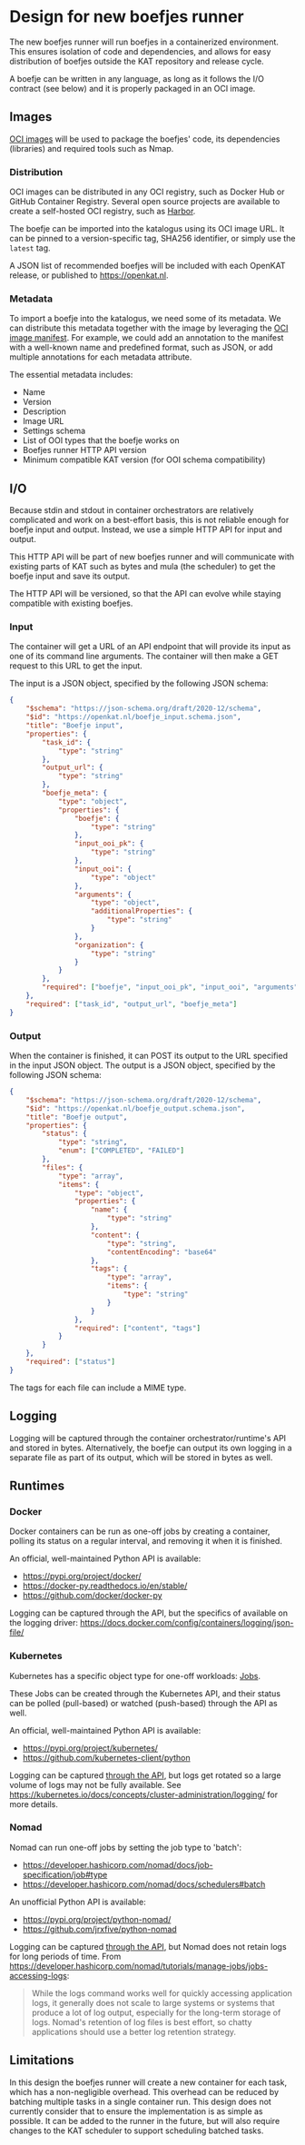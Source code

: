# Design for new boefjes runner

The new boefjes runner will run boefjes in a containerized environment. This
ensures isolation of code and dependencies, and allows for easy distribution
of boefjes outside the KAT repository and release cycle.

A boefje can be written in any language, as long as it follows the I/O contract
(see below) and it is properly packaged in an OCI image.

## Images

[OCI images][oci-spec] will be
used to package the boefjes' code, its dependencies (libraries) and required
tools such as Nmap.

[oci-spec]: https://github.com/opencontainers/image-spec/blob/main/spec.md

### Distribution

OCI images can be distributed in any OCI registry, such as Docker Hub or
GitHub Container Registry. Several open source projects are available to
create a self-hosted OCI registry, such as [Harbor][harbor].

The boefje can be imported into the katalogus using its OCI image URL. It can
be pinned to a version-specific tag, SHA256 identifier, or simply use the `latest`
tag.

A JSON list of recommended boefjes will be included with each OpenKAT release,
or published to https://openkat.nl.

[harbor]: https://goharbor.io/

### Metadata

To import a boefje into the katalogus, we need some of its metadata. We can
distribute this metadata together with the image by leveraging the [OCI image
manifest][oci-manifest-spec]. For example, we could add an annotation to the
manifest with a well-known name and predefined format, such as JSON, or add
multiple annotations for each metadata attribute.

The essential metadata includes:
- Name
- Version
- Description
- Image URL
- Settings schema
- List of OOI types that the boefje works on
- Boefjes runner HTTP API version
- Minimum compatible KAT version (for OOI schema compatibility)

[oci-manifest-spec]: https://github.com/opencontainers/image-spec/blob/main/manifest.md

## I/O

Because stdin and stdout in container orchestrators are relatively complicated
and work on a best-effort basis, this is not reliable enough for boefje input
and output. Instead, we use a simple HTTP API for input and output.

This HTTP API will be part of new boefjes runner and will communicate with
existing parts of KAT such as bytes and mula (the scheduler) to get the boefje
input and save its output.

The HTTP API will be versioned, so that the API can evolve while staying
compatible with existing boefjes.

### Input

The container will get a URL of an API endpoint that will provide its input as
one of its command line arguments. The container will then make a GET request
to this URL to get the input.

The input is a JSON object, specified by the following JSON schema:

```json
{
    "$schema": "https://json-schema.org/draft/2020-12/schema",
    "$id": "https://openkat.nl/boefje_input.schema.json",
    "title": "Boefje input",
    "properties": {
        "task_id": {
            "type": "string"
        },
        "output_url": {
            "type": "string"
        },
        "boefje_meta": {
            "type": "object",
            "properties": {
                "boefje": {
                    "type": "string"
                },
                "input_ooi_pk": {
                    "type": "string"
                },
                "input_ooi": {
                    "type": "object"
                },
                "arguments": {
                    "type": "object",
                    "additionalProperties": {
                        "type": "string"
                    }
                },
                "organization": {
                    "type": "string"
                }
            }
        },
        "required": ["boefje", "input_ooi_pk", "input_ooi", "arguments", "organization"]
    },
    "required": ["task_id", "output_url", "boefje_meta"]
}
```

### Output

When the container is finished, it can POST its output to the URL specified in
the input JSON object. The output is a JSON object, specified by the following
JSON schema:

```json
{
    "$schema": "https://json-schema.org/draft/2020-12/schema",
    "$id": "https://openkat.nl/boefje_output.schema.json",
    "title": "Boefje output",
    "properties": {
        "status": {
            "type": "string",
            "enum": ["COMPLETED", "FAILED"]
        },
        "files": {
            "type": "array",
            "items": {
                "type": "object",
                "properties": {
                    "name": {
                        "type": "string"
                    },
                    "content": {
                        "type": "string",
                        "contentEncoding": "base64"
                    },
                    "tags": {
                        "type": "array",
                        "items": {
                            "type": "string"
                        }
                    }
                },
                "required": ["content", "tags"]
            }
        }
    },
    "required": ["status"]
}
```

The tags for each file can include a MIME type.

## Logging

Logging will be captured through the container orchestrator/runtime's API and
stored in bytes. Alternatively, the boefje can output its own logging in a
separate file as part of its output, which will be stored in bytes as well.

## Runtimes

### Docker

Docker containers can be run as one-off jobs by creating a container, polling
its status on a regular interval, and removing it when it is finished.

An official, well-maintained Python API is available:
- https://pypi.org/project/docker/
- https://docker-py.readthedocs.io/en/stable/
- https://github.com/docker/docker-py

Logging can be captured through the API, but the specifics of available on the
logging driver: https://docs.docker.com/config/containers/logging/json-file/

### Kubernetes

Kubernetes has a specific object type for one-off workloads:
[Jobs](https://kubernetes.io/docs/concepts/workloads/controllers/job/).

These Jobs can be created through the Kubernetes API, and their status can be
polled (pull-based) or watched (push-based) through the API as well.

An official, well-maintained Python API is available:
- https://pypi.org/project/kubernetes/
- https://github.com/kubernetes-client/python

Logging can be captured [through the API][k8s-logs-api], but logs get rotated so
a large volume of logs may not be fully available. See
https://kubernetes.io/docs/concepts/cluster-administration/logging/ for more
details.

[k8s-logs-api]: https://kubernetes.io/docs/reference/generated/kubernetes-api/v1.27/#read-log-pod-v1-core

### Nomad

Nomad can run one-off jobs by setting the job type to 'batch':
- https://developer.hashicorp.com/nomad/docs/job-specification/job#type
- https://developer.hashicorp.com/nomad/docs/schedulers#batch

An unofficial Python API is available:
- https://pypi.org/project/python-nomad/
- https://github.com/jrxfive/python-nomad

Logging can be captured [through the API][nomad-logs-api],
but Nomad does not retain logs for long periods of time. From
https://developer.hashicorp.com/nomad/tutorials/manage-jobs/jobs-accessing-logs:
> While the logs command works well for quickly accessing application logs, it
> generally does not scale to large systems or systems that produce a lot of log
> output, especially for the long-term storage of logs. Nomad's retention of log
> files is best effort, so chatty applications should use a better log retention
> strategy.

[nomad-logs-api]: https://developer.hashicorp.com/nomad/api-docs/client#stream-logs

## Limitations

In this design the boefjes runner will create a new container for each task,
which has a non-negligible overhead. This overhead can be reduced by batching
multiple tasks in a single container run. This design does not currently
consider that to ensure the implementation is as simple as possible. It can be
added to the runner in the future, but will also require changes to the KAT
scheduler to support scheduling batched tasks.

